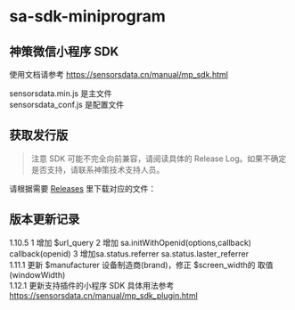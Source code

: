# sa-sdk-miniprogram
## 神策微信小程序 SDK

使用文档请参考 https://sensorsdata.cn/manual/mp_sdk.html

sensorsdata.min.js 是主文件  
sensorsdata_conf.js 是配置文件  

## 获取发行版

> 注意 SDK 可能不完全向前兼容，请阅读具体的 Release Log。如果不确定是否支持，请联系神策技术支持人员。
 
请根据需要 [Releases](https://github.com/sensorsdata/sa-sdk-miniprogram/releases) 里下载对应的文件：

## 版本更新记录
1.10.5 1 增加 $url_query 2 增加 sa.initWithOpenid(options,callback)  callback(openid) 3 增加sa.status.referrer sa.status.laster_referrer    
1.11.1 更新 $manufacturer 设备制造商(brand)，修正 $screen_width的 取值(windowWidth)     
1.12.1 更新支持插件的小程序 SDK 具体用法参考 https://sensorsdata.cn/manual/mp_sdk_plugin.html    


 


